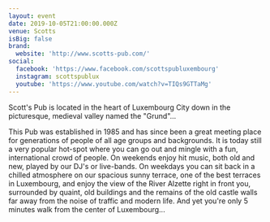 ```yaml
---
layout: event
date: 2019-10-05T21:00:00.000Z
venue: Scotts
isBig: false
brand:
  website: 'http://www.scotts-pub.com/'
social:
  facebook: 'https://www.facebook.com/scottspubluxembourg'
  instagram: scottspublux
  youtube: 'https://www.youtube.com/watch?v=TIQs9GTTaMg'
---
```


Scott's Pub is located in the heart of Luxembourg City down in the picturesque, medieval valley named the "Grund"...

This Pub was established in 1985 and has since been a great meeting place for generations of people of all age groups and backgrounds. It is today still a very popular hot-spot where you can go out and mingle with a fun, international crowd of people. On weekends enjoy hit music, both old and new, played by our DJ's or live-bands. On weekdays you can sit back in a chilled atmosphere on our spacious sunny terrace, one of the best terraces in Luxembourg, and enjoy the view of the River Alzette right in front you, surrounded by quaint, old buildings and the remains of the old castle walls far away from the noise of traffic and modern life. And yet you're only 5 minutes walk from the center of Luxembourg...
